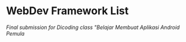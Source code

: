 # WebDev Framework List

*Final submission for Dicoding class "Belajar Membuat Aplikasi Android Pemula*